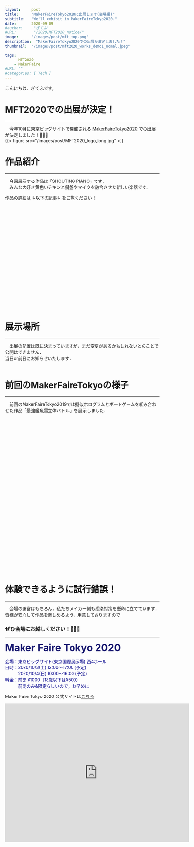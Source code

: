 ```yaml
---
layout:     post
title:      "MakerFaireTokyo2020に出展します(会場編)"
subtitle:   "We'll exhibit in MakerFaireTokyo2020."
date:       2020-09-09
#author:     "ぎてふ"
#URL:        "/2020/MFT2020_notice/"
image:      "/images/post/mft_top.png"
description:  "MakerFaireTokyo2020での出展が決定しました！"
thumbnail:  "/images/post/mft2020_works_demo1_nomal.jpeg"

tags:
    - MFT2020
    - MakerFaire
#URL: ""
#categories: [ Tech ]
---
```


こんにちは、ぎてふです。

# MFT2020での出展が決定！
*****

　今年10月に東京ビッグサイトで開催される [MakerFaireTokyo2020](https://makezine.jp/event/mft2020/) での出展が決定しました！🎉🎉🎉<br>
{{< figure src="/images/post/MFT2020_logo_long.jpg" >}}

# 作品紹介
*****
　今回展示する作品は「SHOUTING PIANO」です．<br>
　みんな大好き黄色いチキンと鍵盤やマイクを融合させた新しい楽器です．


作品の詳細は ↓以下の記事↓ をご覧ください！<br>
<!-- 以下の埋め込みはこのサイトから作成「https://iframely.com/embed」 -->
<div class="iframely-embed"><div class="iframely-responsive" style="padding-bottom: 42.6961%; padding-top: 120px;"><a href="https://tofunology.github.io/site/post/mft2020_notice_works/" data-iframely-url="//cdn.iframe.ly/qNDQqak"></a></div></div><script async src="//cdn.iframe.ly/embed.js" charset="utf-8"></script>

# 展示場所
*****
　出展の配置は既に決まっていますが，まだ変更があるかもしれないとのことで公開はできません．<br>
当日or前日にお知らせいたします．<br><br>


# 前回のMakerFaireTokyoの様子
*****
　前回のMakerFaireTokyo2019では擬似ホログラムとボードゲームを組み合わせた作品「最強艦魚雷立体バトル」を展示しました．<br>
<!-- 以下の埋め込みはこのサイトから作成「https://iframely.com/embed」 -->
<div class="iframely-embed"><div class="iframely-responsive" style="padding-bottom: 75%; padding-top: 120px;"><a href="https://tofunology.github.io/site/post/mft2019_finish/" data-iframely-url="//cdn.iframe.ly/8gYHudz"></a></div></div><script async src="//cdn.iframe.ly/embed.js" charset="utf-8"></script>

# 体験できるように試行錯誤！
*****
　会場の運営はもちろん，私たちメイカー側も感染対策を懸命に立てています．<br>
皆様が安心して作品を楽しめるよう，用意しておりますので，
### ぜひ会場にお越しください！🎉🎉🎉

*****


<font size="6" style="color: #191970"><strong>Maker Faire Tokyo 2020 </strong></font>

<span style="color: #00008b">
会場：東京ビッグサイト(東京国際展示場) 西4ホール<br>
日時：2020/10/3(土) 12:00～17:00 (予定)<br>
　　　2020/10/4(日) 10:00〜16:00 (予定)<br>
料金：前売 ¥1000（18歳以下は¥500）<br>
　　　前売のみ&限定らしいので，お早めに<br>
</span>

Maker Faire Tokyo 2020 公式サイトは[こちら](https://makezine.jp/event/mft2020/)

<iframe src="https://www.google.com/maps/embed?pb=!1m18!1m12!1m3!1d3036.252335944826!2d139.79220751082184!3d35.629796762478506!2m3!1f0!2f0!3f0!3m2!1i1024!2i768!4f13.1!3m3!1m2!1s0x601889dc629d1e7b%3A0xa4d1509a76045a01!2z5p2x5Lqs44OT44OD44Kw44K144Kk44OI!5e0!3m2!1sja!2sjp!4v1590041936669!5m2!1sja!2sjp" width="600" height="450" frameborder="0" style="border:0;" allowfullscreen="" aria-hidden="false" tabindex="0"></iframe>
